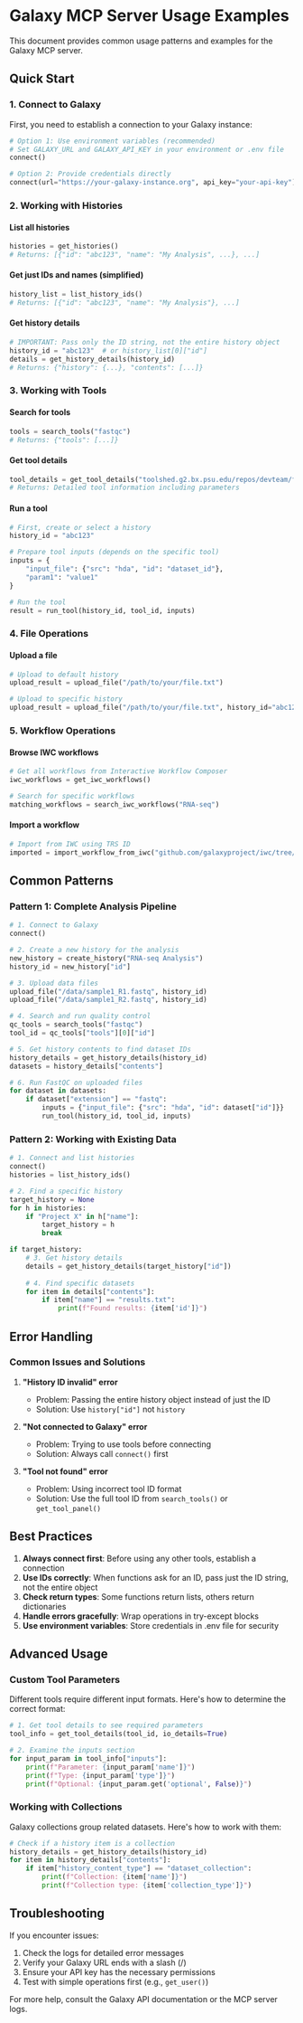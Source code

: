 # Galaxy MCP Server Usage Examples

This document provides common usage patterns and examples for the Galaxy MCP server.

## Quick Start

### 1. Connect to Galaxy

First, you need to establish a connection to your Galaxy instance:

```python
# Option 1: Use environment variables (recommended)
# Set GALAXY_URL and GALAXY_API_KEY in your environment or .env file
connect()

# Option 2: Provide credentials directly
connect(url="https://your-galaxy-instance.org", api_key="your-api-key")
```

### 2. Working with Histories

#### List all histories
```python
histories = get_histories()
# Returns: [{"id": "abc123", "name": "My Analysis", ...}, ...]
```

#### Get just IDs and names (simplified)
```python
history_list = list_history_ids()
# Returns: [{"id": "abc123", "name": "My Analysis"}, ...]
```

#### Get history details
```python
# IMPORTANT: Pass only the ID string, not the entire history object
history_id = "abc123"  # or history_list[0]["id"]
details = get_history_details(history_id)
# Returns: {"history": {...}, "contents": [...]}
```

### 3. Working with Tools

#### Search for tools
```python
tools = search_tools("fastqc")
# Returns: {"tools": [...]}
```

#### Get tool details
```python
tool_details = get_tool_details("toolshed.g2.bx.psu.edu/repos/devteam/fastqc/fastqc/0.72")
# Returns: Detailed tool information including parameters
```

#### Run a tool
```python
# First, create or select a history
history_id = "abc123"

# Prepare tool inputs (depends on the specific tool)
inputs = {
    "input_file": {"src": "hda", "id": "dataset_id"},
    "param1": "value1"
}

# Run the tool
result = run_tool(history_id, tool_id, inputs)
```

### 4. File Operations

#### Upload a file
```python
# Upload to default history
upload_result = upload_file("/path/to/your/file.txt")

# Upload to specific history
upload_result = upload_file("/path/to/your/file.txt", history_id="abc123")
```

### 5. Workflow Operations

#### Browse IWC workflows
```python
# Get all workflows from Interactive Workflow Composer
iwc_workflows = get_iwc_workflows()

# Search for specific workflows
matching_workflows = search_iwc_workflows("RNA-seq")
```

#### Import a workflow
```python
# Import from IWC using TRS ID
imported = import_workflow_from_iwc("github.com/galaxyproject/iwc/tree/main/workflows/epigenetics/chipseq-pe")
```

## Common Patterns

### Pattern 1: Complete Analysis Pipeline

```python
# 1. Connect to Galaxy
connect()

# 2. Create a new history for the analysis
new_history = create_history("RNA-seq Analysis")
history_id = new_history["id"]

# 3. Upload data files
upload_file("/data/sample1_R1.fastq", history_id)
upload_file("/data/sample1_R2.fastq", history_id)

# 4. Search and run quality control
qc_tools = search_tools("fastqc")
tool_id = qc_tools["tools"][0]["id"]

# 5. Get history contents to find dataset IDs
history_details = get_history_details(history_id)
datasets = history_details["contents"]

# 6. Run FastQC on uploaded files
for dataset in datasets:
    if dataset["extension"] == "fastq":
        inputs = {"input_file": {"src": "hda", "id": dataset["id"]}}
        run_tool(history_id, tool_id, inputs)
```

### Pattern 2: Working with Existing Data

```python
# 1. Connect and list histories
connect()
histories = list_history_ids()

# 2. Find a specific history
target_history = None
for h in histories:
    if "Project X" in h["name"]:
        target_history = h
        break

if target_history:
    # 3. Get history details
    details = get_history_details(target_history["id"])
    
    # 4. Find specific datasets
    for item in details["contents"]:
        if item["name"] == "results.txt":
            print(f"Found results: {item['id']}")
```

## Error Handling

### Common Issues and Solutions

1. **"History ID invalid" error**
   - Problem: Passing the entire history object instead of just the ID
   - Solution: Use `history["id"]` not `history`

2. **"Not connected to Galaxy" error**
   - Problem: Trying to use tools before connecting
   - Solution: Always call `connect()` first

3. **"Tool not found" error**
   - Problem: Using incorrect tool ID format
   - Solution: Use the full tool ID from `search_tools()` or `get_tool_panel()`

## Best Practices

1. **Always connect first**: Before using any other tools, establish a connection
2. **Use IDs correctly**: When functions ask for an ID, pass just the ID string, not the entire object
3. **Check return types**: Some functions return lists, others return dictionaries
4. **Handle errors gracefully**: Wrap operations in try-except blocks
5. **Use environment variables**: Store credentials in .env file for security

## Advanced Usage

### Custom Tool Parameters

Different tools require different input formats. Here's how to determine the correct format:

```python
# 1. Get tool details to see required parameters
tool_info = get_tool_details(tool_id, io_details=True)

# 2. Examine the inputs section
for input_param in tool_info["inputs"]:
    print(f"Parameter: {input_param['name']}")
    print(f"Type: {input_param['type']}")
    print(f"Optional: {input_param.get('optional', False)}")
```

### Working with Collections

Galaxy collections group related datasets. Here's how to work with them:

```python
# Check if a history item is a collection
history_details = get_history_details(history_id)
for item in history_details["contents"]:
    if item["history_content_type"] == "dataset_collection":
        print(f"Collection: {item['name']}")
        print(f"Collection type: {item['collection_type']}")
```

## Troubleshooting

If you encounter issues:

1. Check the logs for detailed error messages
2. Verify your Galaxy URL ends with a slash (/)
3. Ensure your API key has the necessary permissions
4. Test with simple operations first (e.g., `get_user()`)

For more help, consult the Galaxy API documentation or the MCP server logs.